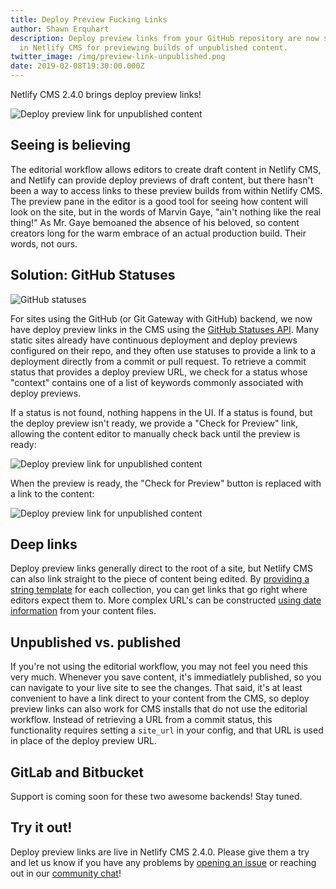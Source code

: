 ```yaml
---
title: Deploy Preview Fucking Links
author: Shawn Erquhart
description: Deploy preview links from your GitHub repository are now surfaced
  in Netlify CMS for previewing builds of unpublished content.
twitter_image: /img/preview-link-unpublished.png
date: 2019-02-08T19:30:00.000Z
---
```

Netlify CMS 2.4.0 brings deploy preview links!

![Deploy preview link for unpublished content](/img/preview-link-unpublished.png)

## Seeing is believing

The editorial workflow allows editors to create draft content in Netlify CMS, and Netlify can
provide deploy previews of draft content, but there hasn't been a way to access links to these
preview builds from within Netlify CMS. The preview pane in the editor is a good tool for seeing how
content will look on the site, but in the words of Marvin Gaye, "ain't nothing like the real thing!"
As Mr. Gaye bemoaned the absence of his beloved, so content creators long for the warm embrace of an
actual production build. Their words, not ours.

## Solution: GitHub Statuses

![GitHub statuses](/img/github-statuses-deploy-previews.png)

For sites using the GitHub (or Git Gateway with GitHub) backend, we now have deploy preview links in
the CMS using the [GitHub Statuses
API](https://developer.github.com/v3/repos/statuses/#get-the-combined-status-for-a-specific-ref).
Many static sites already have continuous deployment and deploy previews configured on their repo,
and they often use statuses to provide a link to a deployment directly from a commit or pull
request. To retrieve a commit status that provides a deploy preview URL, we check for a status whose
"context" contains one of a list of keywords commonly associated with deploy previews.

If a status is not found, nothing happens in the UI. If a status is found, but the deploy preview
isn't ready, we provide a "Check for Preview" link, allowing the content editor to manually check
back until the preview is ready:

![Deploy preview link for unpublished content](/img/preview-link-check.png)

When the preview is ready, the "Check for Preview" button is replaced with a link to the content:

![Deploy preview link for unpublished content](/img/preview-link-unpublished.png)

## Deep links
Deploy preview links generally direct to the root of a site, but Netlify CMS can also link straight
to the piece of content being edited. By [providing a string template](/docs/deploy-preview-links)
for each collection, you can get links that go right where editors expect them to. More complex
URL's can be constructed [using date
information](/docs/deploy-preview-links/#dates-in-preview-paths) from your content files.

## Unpublished vs. published
If you're not using the editorial workflow, you may not feel you need this very much. Whenever you
save content, it's immediatlely published, so you can navigate to your live site to see the changes.
That said, it's at least convenient to have a link direct to your content from the CMS, so deploy
preview links can also work for CMS installs that do not use the editorial workflow. Instead of
retrieving a URL from a commit status, this functionality requires setting a `site_url` in your
config, and that URL is used in place of the deploy preview URL.

## GitLab and Bitbucket
Support is coming soon for these two awesome backends! Stay tuned.

## Try it out!
Deploy preview links are live in Netlify CMS 2.4.0. Please give them a try and let us know if you
have any problems by [opening an issue](https://github.com/netlify/netlify-cms/issues/new) or
reaching out in our [community chat](https://netlifycms.org/chat)!
